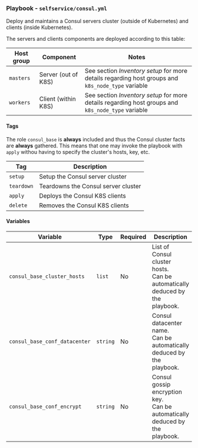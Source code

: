 ### Playbook - `selfservice/consul.yml`

Deploy and maintains a Consul servers cluster (outside of Kubernetes) and clients (inside Kubernetes).

The servers and clients components are deployed according to this table:

| Host group | Component           | Notes                                                                                             |
|------------|---------------------|---------------------------------------------------------------------------------------------------|
| `masters`  | Server (out of K8S) | See section *Inventory setup* for more details regarding host groups and `k8s_node_type` variable |
| `workers`  | Client (within K8S) | See section *Inventory setup* for more details regarding host groups and `k8s_node_type` variable |

#### Tags

The role `consul_base` is **always** included and thus the Consul cluster facts are **always** gathered.
This means that one may invoke the playbook with `apply` withou having to specify the cluster's hosts, key, etc.

| Tag        | Description                         |
|------------|-------------------------------------|
| `setup`    | Setup the Consul server cluster     |
| `teardown` | Teardowns the Consul server cluster |
| `apply`    | Deploys the Consul K8S clients      |
| `delete`   | Removes the Consul K8S clients      |

#### Variables

| Variable                      | Type     | Required | Description                                                                    |
|-------------------------------|----------|----------|--------------------------------------------------------------------------------|
| `consul_base_cluster_hosts`   | `list`   | No       | List of Consul cluster hosts.<br>Can be automatically deduced by the playbook. |
| `consul_base_conf_datacenter` | `string` | No       | Consul datacenter name.<br>Can be automatically deduced by the playbook.       |
| `consul_base_conf_encrypt`    | `string` | No       | Consul gossip encryption key.<br>Can be automatically deduced by the playbook. |

